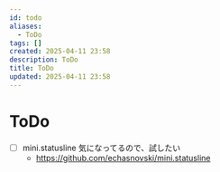 ```yaml
---
id: todo
aliases:
  - ToDo
tags: []
created: 2025-04-11 23:58
description: ToDo
title: ToDo
updated: 2025-04-11 23:58
---
```


# ToDo

- [ ] mini.statusline 気になってるので、試したい
    - https://github.com/echasnovski/mini.statusline

